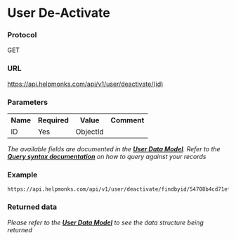 # User De-Activate

### Protocol
GET

### URL
https://api.helpmonks.com/api/v1/user/deactivate/(id)

### Parameters
<table>
    <tr>
        <th>Name</th>
        <th>Required</th>
        <th>Value</th>
        <th>Comment</th>
    </tr>
    <tr>
        <td>ID</td>
        <td>Yes</td>
        <td>ObjectId</td>
        <td></td>
    </tr>
</table>

*The available fields are documented in the **[User Data Model](/api/models/user/)**. Refer to the **[Query syntax documentation](/api/syntax)** on how to query against your records*

### Example

```
https://api.helpmonks.com/api/v1/user/deactivate/findbyid/54708b4cd71ef2dbdb557b9d
```

### Returned data

*Please refer to the **[User Data Model](/api/models/user/)** to see the data structure being returned*

